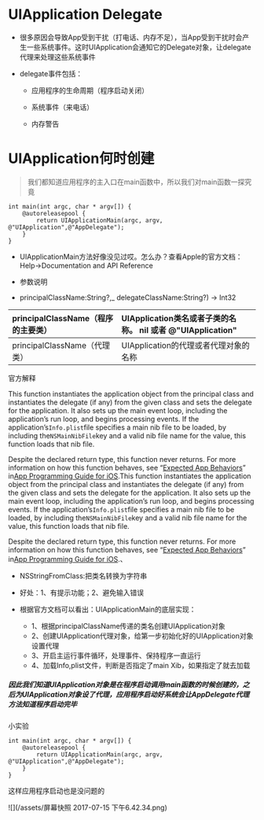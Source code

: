 # UIApplication Delegate

* 很多原因会导致App受到干扰（打电话、内存不足），当App受到干扰时会产生一些系统事件。这时UIApplication会通知它的Delegate对象，让delegate代理来处理这些系统事件

* delegate事件包括：

  * 应用程序的生命周期（程序启动关闭）

  * 系统事件（来电话）

  * 内存警告

# UIApplication何时创建

> 我们都知道应用程序的主入口在main函数中，所以我们对main函数一探究竟

```
int main(int argc, char * argv[]) {
    @autoreleasepool {
        return UIApplicationMain(argc, argv, @"UIApplication",@"AppDelegate");
    }
}
```

* UIApplicationMain方法好像没见过哎。怎么办？查看Apple的官方文档：Help-&gt;Documentation and API Reference

* 参数说明

* principalClassName:String?,\_ delegateClassName:String?\) -&gt; Int32

| principalClassName（程序的主要类） | UIApplication类名或者子类的名称。 nil  或者 @"UIApplication" |
| :--- | :--- |
| principalClassName（代理类） | UIApplication的代理或者代理对象的名称 |

官方解释

This function instantiates the application object from the principal class and instantiates the delegate \(if any\) from the given class and sets the delegate for the application. It also sets up the main event loop, including the application’s run loop, and begins processing events. If the application’s`Info.plist`file specifies a main nib file to be loaded, by including the`NSMainNibFile`key and a valid nib file name for the value, this function loads that nib file.

Despite the declared return type, this function never returns. For more information on how this function behaves, see “[Expected App Behaviors](https://developer.apple.com/library/etc/redirect/xcode/content/1189/documentation/iPhone/Conceptual/iPhoneOSProgrammingGuide/ExpectedAppBehaviors/ExpectedAppBehaviors.html#//apple_ref/doc/uid/TP40007072-CH3)” in[App Programming Guide for iOS](https://developer.apple.com/library/etc/redirect/xcode/content/1189/documentation/iPhone/Conceptual/iPhoneOSProgrammingGuide/Introduction/Introduction.html#//apple_ref/doc/uid/TP40007072).This function instantiates the application object from the principal class and instantiates the delegate \(if any\) from the given class and sets the delegate for the application. It also sets up the main event loop, including the application’s run loop, and begins processing events. If the application’s`Info.plist`file specifies a main nib file to be loaded, by including the`NSMainNibFile`key and a valid nib file name for the value, this function loads that nib file.

Despite the declared return type, this function never returns. For more information on how this function behaves, see “[Expected App Behaviors](https://developer.apple.com/library/etc/redirect/xcode/content/1189/documentation/iPhone/Conceptual/iPhoneOSProgrammingGuide/ExpectedAppBehaviors/ExpectedAppBehaviors.html#//apple_ref/doc/uid/TP40007072-CH3)” in[App Programming Guide for iOS](https://developer.apple.com/library/etc/redirect/xcode/content/1189/documentation/iPhone/Conceptual/iPhoneOSProgrammingGuide/Introduction/Introduction.html#//apple_ref/doc/uid/TP40007072).、

* NSStringFromClass:把类名转换为字符串
* 好处：1、有提示功能；2、避免输入错误

* 根据官方文档可以看出：UIApplicationMain的底层实现：

  * 1、根据principalClassName传递的类名创建UIApplication对象
  * 2、创建UIApplication代理对象，给第一步初始化好的UIApplication对象设置代理
  * 3、开启主运行事件循环，处理事件、保持程序一直运行
  * 4、加载Info,plist文件，判断是否指定了main Xib，如果指定了就去加载

##### 因此我们知道UIApplication对象是在程序启动调用main函数的时候创建的，之后为UIApplication对象设了代理，应用程序启动好系统会让AppDelegate代理方法知道程序启动完毕

小实验

```
int main(int argc, char * argv[]) {
    @autoreleasepool {
        return UIApplicationMain(argc, argv, @"UIApplication",@"AppDelegate");
    }
}
```

这样应用程序启动也是没问题的

![](/assets/屏幕快照 2017-07-15 下午6.42.34.png)

